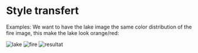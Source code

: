 # Style transfert

Examples:
We want to have the lake image the same color distribution of the fire image, this make the lake look orange/red:

![lake](https://github.com/user-attachments/assets/87accf5c-f761-4340-b9ff-f8aa6cb3054c)
![fire](https://github.com/user-attachments/assets/fda7c106-4193-4370-bc1e-52678f20e92f)
![resultat](https://github.com/user-attachments/assets/2ff3c1f9-5232-4e56-8202-3d68c7922223)

